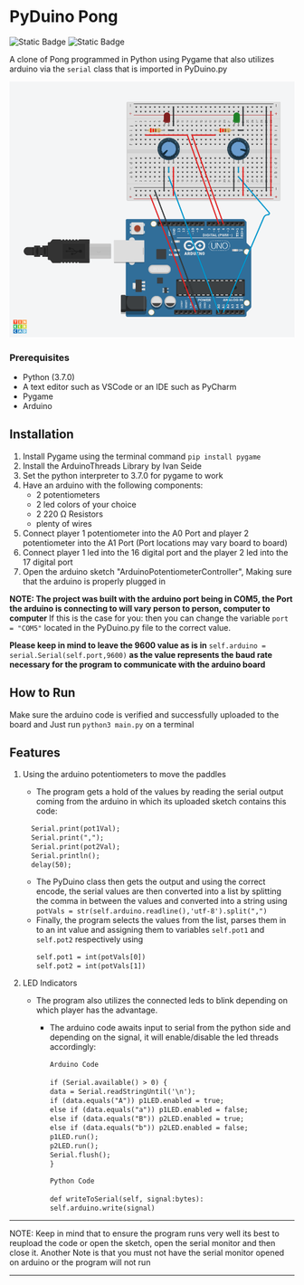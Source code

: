 # ﻿PyDuino Pong
![Static Badge](https://img.shields.io/badge/python-3.7-blue) ![Static Badge](https://img.shields.io/badge/arduino-green)


A clone of Pong programmed in Python using Pygame that also utilizes arduino via the `serial` class that is imported in PyDuino.py 



![](/imgs/Ingenious%20Snaget.png)

### Prerequisites
- Python (3.7.0)
- A text editor such as VSCode or an IDE such as PyCharm
- Pygame
- Arduino 

## Installation
1. Install Pygame using the terminal command ```pip install pygame```
1. Install the ArduinoThreads Library by Ivan Seide
1. Set the python interpreter to 3.7.0 for pygame to work
1. Have an arduino with the following components:
    - 2 potentiometers
    - 2 led colors of your choice
    - 2 220 Ω Resistors
    - plenty of wires
1. Connect player 1 potentiometer into the A0 Port and player 2 potentiometer into the A1 Port (Port locations may vary board to board)
1. Connect player 1 led into the 16 digital port and the player 2 led into the 17 digital port
1. Open the arduino sketch "ArduinoPotentiometerController", Making sure that the arduino is properly plugged in

**NOTE: The project was built with the arduino port being in COM5, the Port the arduino is connecting to will vary person to person, computer to computer**
If this is the case for you: then you can change the variable `port = "COM5"` located in the PyDuino.py file to the correct value. 

**Please keep in mind to leave the 9600 value as is in** `self.arduino = serial.Serial(self.port,9600)` **as the value represents the baud rate necessary for the program to communicate with the arduino board**

## How to Run
Make sure the arduino code is verified and successfully uploaded to the board and Just run `python3 main.py` on a terminal

## Features
1. Using the arduino potentiometers to move the paddles
    - The program gets a hold of the values by reading the serial output coming from the arduino in which its uploaded sketch contains this code:
   ```
     Serial.print(pot1Val);
     Serial.print(",");
     Serial.print(pot2Val);
     Serial.println();
     delay(50);
   ```
   - The PyDuino class then gets the output and using the correct encode, the serial values are then converted into a list by splitting the comma in between the values and converted into a string using
   `potVals = str(self.arduino.readline(),'utf-8').split(",")`
   - Finally, the program selects the values from the list, parses them in to an int value and assigning them to variables `self.pot1` and `self.pot2` respectively using
     ```
     self.pot1 = int(potVals[0])
     self.pot2 = int(potVals[1])
     ```
    
       
 2. LED Indicators
    - The program also utilizes the connected leds to blink depending on which player has the advantage.
         - The arduino code awaits input to serial from the python side and depending on the signal, it will enable/disable the led threads accordingly:

              ```
              Arduino Code
              
              if (Serial.available() > 0) {
              data = Serial.readStringUntil('\n');
              if (data.equals("A")) p1LED.enabled = true;
              else if (data.equals("a")) p1LED.enabled = false;
              else if (data.equals("B")) p2LED.enabled = true;
              else if (data.equals("b")) p2LED.enabled = false;
              p1LED.run();
              p2LED.run();
              Serial.flush();
              }
              ```

              ```
              Python Code
              
              def writeToSerial(self, signal:bytes):
              self.arduino.write(signal)
              ```
              
           

***
NOTE: Keep in mind that to ensure the program runs very well its best to reupload the code or open the sketch, open the serial monitor and then close it.
Another Note is that you must not have the serial monitor opened on arduino or the program will not run
***


